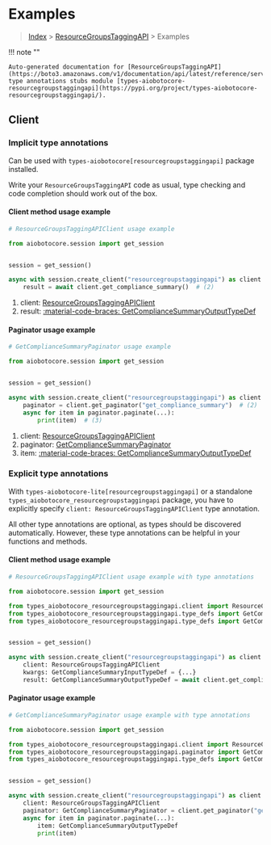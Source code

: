 # Examples

> [Index](../README.md) > [ResourceGroupsTaggingAPI](./README.md) > Examples

!!! note ""

    Auto-generated documentation for [ResourceGroupsTaggingAPI](https://boto3.amazonaws.com/v1/documentation/api/latest/reference/services/resourcegroupstaggingapi.html#resourcegroupstaggingapi)
    type annotations stubs module [types-aiobotocore-resourcegroupstaggingapi](https://pypi.org/project/types-aiobotocore-resourcegroupstaggingapi/).

## Client

### Implicit type annotations

Can be used with `types-aiobotocore[resourcegroupstaggingapi]` package installed.

Write your `ResourceGroupsTaggingAPI` code as usual,
type checking and code completion should work out of the box.



#### Client method usage example

```python
# ResourceGroupsTaggingAPIClient usage example

from aiobotocore.session import get_session


session = get_session()

async with session.create_client("resourcegroupstaggingapi") as client:  # (1)
    result = await client.get_compliance_summary()  # (2)
```

1. client: [ResourceGroupsTaggingAPIClient](./client.md)
2. result: [:material-code-braces: GetComplianceSummaryOutputTypeDef](./type_defs.md#getcompliancesummaryoutputtypedef)



#### Paginator usage example

```python
# GetComplianceSummaryPaginator usage example

from aiobotocore.session import get_session


session = get_session()

async with session.create_client("resourcegroupstaggingapi") as client:  # (1)
    paginator = client.get_paginator("get_compliance_summary")  # (2)
    async for item in paginator.paginate(...):
        print(item)  # (3)
```

1. client: [ResourceGroupsTaggingAPIClient](./client.md)
2. paginator: [GetComplianceSummaryPaginator](./paginators.md#getcompliancesummarypaginator)
3. item: [:material-code-braces: GetComplianceSummaryOutputTypeDef](./type_defs.md#getcompliancesummaryoutputtypedef)




### Explicit type annotations

With `types-aiobotocore-lite[resourcegroupstaggingapi]`
or a standalone `types_aiobotocore_resourcegroupstaggingapi` package, you have to explicitly specify
`client: ResourceGroupsTaggingAPIClient` type annotation.

All other type annotations are optional, as types should be discovered automatically.
However, these type annotations can be helpful in your functions and methods.


#### Client method usage example

```python
# ResourceGroupsTaggingAPIClient usage example with type annotations

from aiobotocore.session import get_session

from types_aiobotocore_resourcegroupstaggingapi.client import ResourceGroupsTaggingAPIClient
from types_aiobotocore_resourcegroupstaggingapi.type_defs import GetComplianceSummaryOutputTypeDef
from types_aiobotocore_resourcegroupstaggingapi.type_defs import GetComplianceSummaryInputTypeDef


session = get_session()

async with session.create_client("resourcegroupstaggingapi") as client:
    client: ResourceGroupsTaggingAPIClient
    kwargs: GetComplianceSummaryInputTypeDef = {...}
    result: GetComplianceSummaryOutputTypeDef = await client.get_compliance_summary(**kwargs)
```



#### Paginator usage example

```python
# GetComplianceSummaryPaginator usage example with type annotations

from aiobotocore.session import get_session

from types_aiobotocore_resourcegroupstaggingapi.client import ResourceGroupsTaggingAPIClient
from types_aiobotocore_resourcegroupstaggingapi.paginator import GetComplianceSummaryPaginator
from types_aiobotocore_resourcegroupstaggingapi.type_defs import GetComplianceSummaryOutputTypeDef


session = get_session()

async with session.create_client("resourcegroupstaggingapi") as client:
    client: ResourceGroupsTaggingAPIClient
    paginator: GetComplianceSummaryPaginator = client.get_paginator("get_compliance_summary")
    async for item in paginator.paginate(...):
        item: GetComplianceSummaryOutputTypeDef
        print(item)
```


